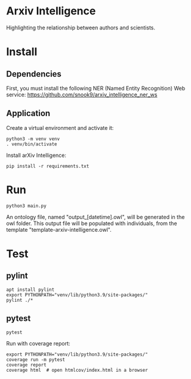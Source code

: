 # Arxiv Intelligence

Highlighting the relationship between authors and scientists.

# Install

## Dependencies

First, you must install the following NER (Named Entity Recognition) Web service:
https://github.com/snook9/arxiv_intelligence_ner_ws

## Application

Create a virtual environment and activate it:

    python3 -m venv venv
    . venv/bin/activate

Install arXiv Intelligence:

    pip install -r requirements.txt

# Run

    python3 main.py

An ontology file, named "output_[datetime].owl", will be generated in the owl folder. This output file will be populated with individuals, from the template "template-arxiv-intelligence.owl".

# Test

## pylint

    apt install pylint
    export PYTHONPATH="venv/lib/python3.9/site-packages/"
    pylint ./*

## pytest

    pytest

Run with coverage report:

    export PYTHONPATH="venv/lib/python3.9/site-packages/"
    coverage run -m pytest
    coverage report
    coverage html  # open htmlcov/index.html in a browser
